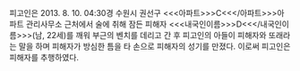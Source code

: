 피고인은 2013. 8. 10. 04:30경 수원시 권선구 <<<아파트>>>C<<</아파트>>>아파트 관리사무소 근처에서 술에 취해 잠든 피해자 <<<내국인이름>>>D<<</내국인이름>>>(남, 22세)를 깨워 부근의 벤치를 데리고 간 후 피고인의 아들이 피해자와 또래라는 말을 하며 피해자가 방심한 틈을 타 손으로 피해자의 성기를 만졌다.
이로써 피고인은 피해자를 추행하였다.